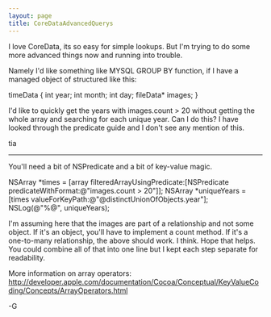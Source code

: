 ```yaml
---
layout: page
title: CoreDataAdvancedQuerys
---
```


I love CoreData, its so easy for simple lookups. But I'm trying to do some more advanced things now and running into trouble.

Namely I'd like something like MYSQL GROUP BY function, if I have a managed object of structured like this:

timeData
{
int year;
int month;
int day;
fileData* images;
}


I'd like to quickly get the years with images.count > 20 without getting the whole array and searching for each unique year. Can I do this? I have looked through the predicate guide and I don't see any mention of this.

tia

----

You'll need a bit of NSPredicate and a bit of key-value magic.

    
NSArray *times = [array filteredArrayUsingPredicate:[NSPredicate predicateWithFormat:@"images.count > 20"]];
NSArray *uniqueYears = [times valueForKeyPath:@"@distinctUnionOfObjects.year"];
NSLog(@"%@", uniqueYears);


I'm assuming here that the images are part of a relationship and not some object.  If it's an object, you'll have to implement a count method.  If it's a one-to-many relationship, the above should work.  I think.  Hope that helps.  You could combine all of that into one line but I kept each step separate for readability.

More information on array operators: http://developer.apple.com/documentation/Cocoa/Conceptual/KeyValueCoding/Concepts/ArrayOperators.html

-G

